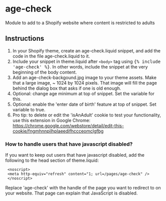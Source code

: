 age-check
=========

Module to add to a Shopify website where content is restricted to adults

## Instructions ##

1. In your Shopify theme, create an age-check.liquid snippet, and add the code in the file age-check.liquid to it.
3. Include your snippet in theme.liquid after <tt>`<body>`</tt> tag using <tt>{% include 'age-check' %}</tt>. In other words, include the snippet at the very beginning of the body content.
4. Add an age-check-backgound.jpg image to your theme assets. Make that a large image, ~ 1024 by 1024 pixels. That image will fill the page behind the dialog box that asks if one is old enough.
5. Optional: change age minimum at top of snippet. Set the variable for this.
6. Optional: enable the 'enter date of birth' feature at top of snippet. Set variable to true.
7. Pro tip: to delete or edit the 'isAnAdult' cookie to test your functionality, use this extension in Google Chrome: https://chrome.google.com/webstore/detail/edit-this-cookie/fngmhnnpilhplaeedifhccceomclgfbg

### How to handle users that have javascript disabled? ###

If you want to keep out users that have javascript disabled, add the following to the head section of theme.liquid:

     <noscript>
     <meta http-equiv="refresh" content="1; url=/pages/age-check" />
     </noscript>

Replace 'age-check' with the handle of the page you want to redirect to on your website. That page can explain that JavaScript is disabled.
